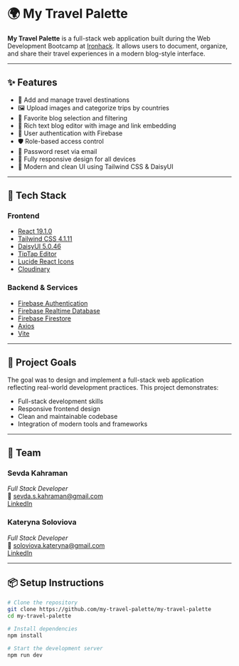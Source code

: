 # 🌍 My Travel Palette

**My Travel Palette** is a full-stack web application built during the Web Development Bootcamp at [Ironhack](https://www.ironhack.com/). It allows users to document, organize, and share their travel experiences in a modern blog-style interface.

---

## ✨ Features

- 📌 Add and manage travel destinations  
- 🖼️ Upload images and categorize trips by countries  
- 🌟 Favorite blog selection and filtering  
- 📝 Rich text blog editor with image and link embedding  
- 🔐 User authentication with Firebase  
- 🛡️ Role-based access control  
- 🔄 Password reset via email  
- 📱 Fully responsive design for all devices  
- 🎨 Modern and clean UI using Tailwind CSS & DaisyUI  

---

## 🚀 Tech Stack

### Frontend

- [React 19.1.0](https://reactjs.org/)
- [Tailwind CSS 4.1.11](https://tailwindcss.com/)
- [DaisyUI 5.0.46](https://daisyui.com/)
- [TipTap Editor](https://tiptap.dev/)
- [Lucide React Icons](https://lucide.dev/)
- [Cloudinary](https://cloudinary.com/)


### Backend & Services

- [Firebase Authentication](https://firebase.google.com/products/auth)
- [Firebase Realtime Database](https://firebase.google.com/products/realtime-database)
- [Firebase Firestore](https://firebase.google.com/products/firestore)
- [Axios](https://axios-http.com/)
- [Vite](https://vitejs.dev/)

---

## 🧭 Project Goals

The goal was to design and implement a full-stack web application reflecting real-world development practices. This project demonstrates:

- Full-stack development skills  
- Responsive frontend design  
- Clean and maintainable codebase  
- Integration of modern tools and frameworks  

---

## 👥 Team

### **Sevda Kahraman**  
_Full Stack Developer_  
📧 sevda.s.kahraman@gmail.com  
[LinkedIn](https://www.linkedin.com/in/sevda-kahraman/)

### **Kateryna Soloviova**  
_Full Stack Developer_  
📧 soloviova.kateryna@gmail.com  
[LinkedIn](https://www.linkedin.com/in/kateryna-soloviova-b4629b157/)

---

## 📦 Setup Instructions

```bash
# Clone the repository
git clone https://github.com/my-travel-palette/my-travel-palette
cd my-travel-palette

# Install dependencies
npm install

# Start the development server
npm run dev
